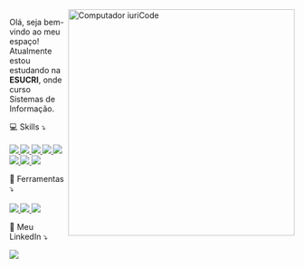 <img src="https://raw.githubusercontent.com/MicaelliMedeiros/micaellimedeiros/master/image/computer-illustration.png" min-width="400px" max-width="400px" width="400px" align="right" alt="Computador iuriCode">

<p align="left"> 
  Olá, seja bem-vindo ao meu espaço! Atualmente estou estudando na <strong>ESUCRI</strong>, onde curso Sistemas de Informação.
</p>

<p align="left">
  💻 Skills ⤵️<br><br> 
  <strong>
    <a href="#" alt="HTML">
      <img src="https://img.shields.io/badge/HTML-239120?style=for-the-badge&logo=html5&logoColor=white" />
    </a> 
    <a href="#" alt="CSS">
      <img src="https://img.shields.io/badge/CSS-239120?&style=for-the-badge&logo=css3&logoColor=white" />
    </a> 
    <a href="#" alt="JavaScript">
      <img src="https://img.shields.io/badge/JavaScript-F7DF1E?style=for-the-badge&logo=javascript&logoColor=black" />
    </a> 
    <a href="#" alt="Python">
      <img src="https://img.shields.io/badge/Python-3776AB?style=for-the-badge&logo=python&logoColor=white" />
    </a>
    <a href="#" alt="Node.js">
      <img src="https://img.shields.io/badge/Node.js-339933?style=for-the-badge&logo=node.js&logoColor=white" />
    </a>
    <a href="#" alt="NestJS">
      <img src="https://img.shields.io/badge/NestJS-E0234E?style=for-the-badge&logo=nestjs&logoColor=white" />
    </a>
    <a href="#" alt="React">
      <img src="https://img.shields.io/badge/React-61DAFB?style=for-the-badge&logo=react&logoColor=black" />
    </a>
    <a href="#" alt="React Native">
      <img src="https://img.shields.io/badge/React_Native-61DAFB?style=for-the-badge&logo=react&logoColor=black" />
    </a>
  </strong>
</p>

<p align="left">
  🔧 Ferramentas ⤵️<br><br> 
  <strong> 
    <a href="#" alt="MySQL">
      <img src="https://img.shields.io/badge/MySQL-00000F?style=for-the-badge&logo=mysql&logoColor=white" />
    </a> 
    <a href="#" alt="PostgreSQL">
      <img src="https://img.shields.io/badge/PostgreSQL-336791?style=for-the-badge&logo=postgresql&logoColor=white" />
    </a>
    <a href="#" alt="VSCode">
      <img src="https://img.shields.io/badge/Visual_Studio_Code-0078D4?style=for-the-badge&logo=visual%20studio%20code&logoColor=white" />
    </a>
  </strong>
</p>

<p align="left">
  💬 Meu LinkedIn ⤵️
</p>

<p align="left">
  <a href="https://www.linkedin.com/in/rodrigo-martinhago-tachinski-182a2a268/" alt="Linkedin">
    <img src="https://img.shields.io/badge/-Linkedin-0e76a8?style=flat-square&logo=Linkedin&logoColor=white&link=https://www.linkedin.com/in/rodrigo-martinhago-tachinski-182a2a268/" />
  </a>
</p>  
